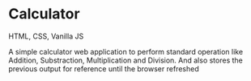 # Calculator

HTML, CSS, Vanilla JS

A simple calculator web application to perform standard operation like Addition, Substraction, Multiplication and Division.
And also stores the previous output for reference until the browser refreshed
